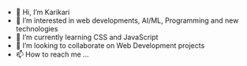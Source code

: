 - 👋 Hi, I’m Karikari
- 👀 I’m interested in web developments, AI/ML, Programming and new technologies
- 🌱 I’m currently learning CSS and JavaScript
- 💞️ I’m looking to collaborate on Web Development projects 
- 📫 How to reach me ...

<!---
doubleKari/doubleKari is a ✨ special ✨ repository because its `README.md` (this file) appears on your GitHub profile.
You can click the Preview link to take a look at your changes.
--->
